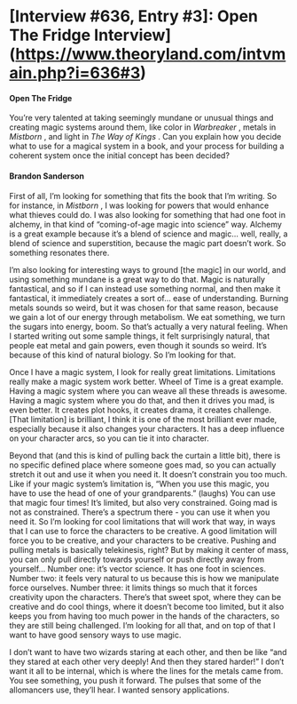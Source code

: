 # [Interview #636, Entry #3]: Open The Fridge Interview](https://www.theoryland.com/intvmain.php?i=636#3)

#### Open The Fridge

You’re very talented at taking seemingly mundane or unusual things and creating magic systems around them, like color in
*Warbreaker*
, metals in
*Mistborn*
, and light in
*The Way of Kings*
. Can you explain how you decide what to use for a magical system in a book, and your process for building a coherent system once the initial concept has been decided?

#### Brandon Sanderson

First of all, I’m looking for something that fits the book that I’m writing. So for instance, in
*Mistborn*
, I was looking for powers that would enhance what thieves could do. I was also looking for something that had one foot in alchemy, in that kind of “coming-of-age magic into science” way. Alchemy is a great example because it’s a blend of science and magic… well, really, a blend of science and superstition, because the magic part doesn’t work. So something resonates there.

I’m also looking for interesting ways to ground [the magic] in our world, and using something mundane is a great way to do that. Magic is naturally fantastical, and so if I can instead use something normal, and then make it fantastical, it immediately creates a sort of… ease of understanding. Burning metals sounds so weird, but it was chosen for that same reason, because we gain a lot of our energy through metabolism. We eat something, we turn the sugars into energy, boom. So that’s actually a very natural feeling. When I started writing out some sample things, it felt surprisingly natural, that people eat metal and gain powers, even though it sounds so weird. It’s because of this kind of natural biology. So I’m looking for that.

Once I have a magic system, I look for really great limitations. Limitations really make a magic system work better. Wheel of Time is a great example. Having a magic system where you can weave all these threads is awesome. Having a magic system where you do that, and then it drives you mad, is even better. It creates plot hooks, it creates drama, it creates challenge. [That limitation] is brilliant, I think it is one of the most brilliant ever made, especially because it also changes your characters. It has a deep influence on your character arcs, so you can tie it into character.

Beyond that (and this is kind of pulling back the curtain a little bit), there is no specific defined place where someone goes mad, so you can actually stretch it out and use it when you need it. It doesn’t constrain you too much. Like if your magic system’s limitation is, “When you use this magic, you have to use the head of one of your grandparents.” (laughs) You can use that magic four times! It’s limited, but also very constrained. Going mad is not as constrained. There’s a spectrum there - you can use it when you need it. So I’m looking for cool limitations that will work that way, in ways that I can use to force the characters to be creative. A good limitation will force you to be creative, and your characters to be creative. Pushing and pulling metals is basically telekinesis, right? But by making it center of mass, you can only pull directly towards yourself or push directly away from yourself... Number one: it’s vector science. It has one foot in sciences. Number two: it feels very natural to us because this is how we manipulate force ourselves. Number three: it limits things so much that it forces creativity upon the characters. There’s that sweet spot, where they can be creative and do cool things, where it doesn’t become too limited, but it also keeps you from having too much power in the hands of the characters, so they are still being challenged. I’m looking for all that, and on top of that I want to have good sensory ways to use magic.

I don’t want to have two wizards staring at each other, and then be like “and they stared at each other very deeply! And then they stared harder!” I don’t want it all to be internal, which is where the lines for the metals came from. You see something, you push it forward. The pulses that some of the allomancers use, they’ll hear. I wanted sensory applications.

